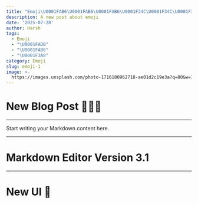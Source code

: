 ```yaml
---
title: "Emoji\U0001FAB6\U0001FAB6\U0001FAB6\U0001F34C\U0001F34C\U0001F34C\U0001F34C\U0001F34C\U0001F34C"
description: A new post about emoji
date: '2025-07-28'
author: Harsh
tags:
  - Emoji
  - "\U0001FADB"
  - "\U0001FAB6"
  - "\U0001F3A8"
category: Emoji
slug: emoji-1
image: >-
  https://images.unsplash.com/photo-1716180962718-ae01d2c19e3a?q=80&w=1170&auto=format&fit=crop&ixlib=rb-4.1.0&ixid=M3wxMjA3fDB8MHxwaG90by1wYWdlfHx8fGVufDB8fHx8fA%3D%3D
---
```


# New Blog Post 🍌🍌🍌
---

Start writing your Markdown content here.

---

# Markdown Editor Version 3.1

---

# New UI 🎨
